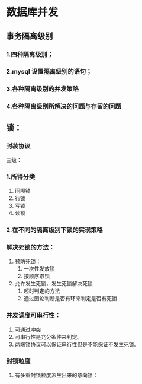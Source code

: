 # 数据库并发

## 事务隔离级别

### 1.四种隔离级别；

### 2.mysql 设置隔离级别的语句；

### 3.各种隔离级别的并发策略

### 4.各种隔离级别所解决的问题与存留的问题

## 锁：

### 封装协议

三级：

### 1.所得分类

1. 间隔锁
2. 行锁
3. 写锁
4. 读锁

### 2.在不同的隔离级别下锁的实现策略

### 解决死锁的方法：

1. 预防死锁：
   1. 一次性发放锁
   2. 按顺序取锁
2. 允许发生死锁，发生死锁解决死锁
   1. 超时判定的方法
   2. 通过图论判断是否有环来判定是否有死锁

### 并发调度可串行性：

1. 可通过冲突
2. 可串行性是充分条件来判定。
3. 两端锁协议可以保证串行性但是不能保证不发生死锁。

### 封锁粒度

1. 有多重封锁粒度派生出来的意向锁：

